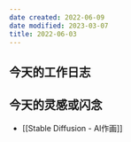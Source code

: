 ```yaml
---
date created: 2022-06-09
date modified: 2023-03-07
title: 2022-06-03
---
```


## 今天的工作日志

## 今天的灵感或闪念

- [[Stable Diffusion - AI作画]]
